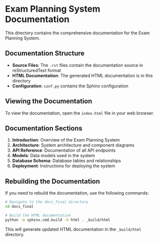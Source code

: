 # Exam Planning System Documentation

This directory contains the comprehensive documentation for the Exam Planning System.

## Documentation Structure

- **Source Files**: The `.rst` files contain the documentation source in reStructuredText format
- **HTML Documentation**: The generated HTML documentation is in this directory
- **Configuration**: `conf.py` contains the Sphinx configuration

## Viewing the Documentation

To view the documentation, open the `index.html` file in your web browser.

## Documentation Sections

1. **Introduction**: Overview of the Exam Planning System
2. **Architecture**: System architecture and component diagrams
3. **API Reference**: Documentation of all API endpoints
4. **Models**: Data models used in the system
5. **Database Schema**: Database tables and relationships
6. **Deployment**: Instructions for deploying the system

## Rebuilding the Documentation

If you need to rebuild the documentation, use the following commands:

```bash
# Navigate to the docs_final directory
cd docs_final

# Build the HTML documentation
python -m sphinx.cmd.build -b html . _build/html
```

This will generate updated HTML documentation in the `_build/html` directory.
